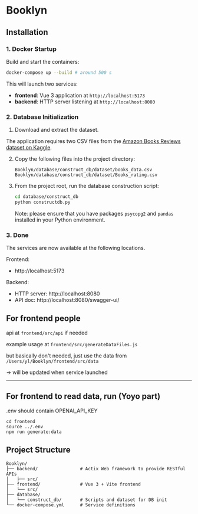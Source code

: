 # Booklyn


## Installation

### 1. Docker Startup

Build and start the containers:

```bash
docker-compose up --build # around 500 s
```

This will launch two services:

* **frontend**: Vue 3 application at `http://localhost:5173`
* **backend**: HTTP server listening at `http://localhost:8080`

### 2. Database Initialization

1. Download and extract the dataset.

The application requires two CSV files from the [Amazon Books Reviews dataset on Kaggle](https://www.kaggle.com/datasets/mohamedbakhet/amazon-books-reviews).

2. Copy the following files into the project directory:

   ```
   Booklyn/database/construct_db/dataset/books_data.csv
   Booklyn/database/construct_db/dataset/Books_rating.csv
   ```
3. From the project root, run the database construction script:

   ```bash
   cd database/construct_db
   python constructdb.py
   ```
   Note: please ensure that you have packages `psycopg2` and `pandas` installed in your Python environment.

### 3. Done

The services are now available at the following locations.

Frontend:

- http://localhost:5173

Backend:

- HTTP server: http://localhost:8080
- API doc: http://localhost:8080/swagger-ui/

## For frontend people

api at 
` frontend/src/api `
if needed

example usage at `frontend/src/generateDataFiles.js`

but basically don't needed, just use the data from `/Users/yl/Booklyn/frontend/src/data`

-> will be updated when service launched

----------------
## For frontend to read data, run (Yoyo part)
.env should contain OPENAI_API_KEY
   ```
   cd frontend
   source ../.env
   npm run generate:data
   ```

## Project Structure

```
Booklyn/
├── backend/                # Actix Web framework to provide RESTful APIs
│   ├── src/
├── frontend/               # Vue 3 + Vite frontend
│   └── src/
├── database/
│   └── construct_db/       # Scripts and dataset for DB init
└── docker-compose.yml      # Service definitions
```